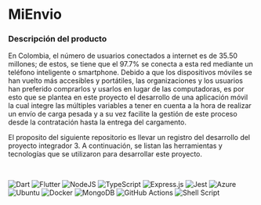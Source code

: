 # MiEnvio

### Descripción del producto

En Colombia, el número de usuarios conectados a internet es de 35.50 millones; de estos, se tiene que el 97.7% se conecta a esta red mediante un teléfono inteligente o smartphone. Debido a que los dispositivos móviles se han vuelto más accesibles y portátiles, las organizaciones y los usuarios han preferido comprarlos y usarlos en lugar de las computadoras, es por esto que se plantea en este proyecto el desarrollo de una aplicación móvil la cual integre las múltiples variables a tener en cuenta a la hora de realizar un envío de carga pesada y a su vez facilite la gestión de este proceso desde la contratación hasta la entrega del cargamento. 

El proposito del siguiente repositorio es llevar un registro del desarrollo del proyecto integrador 3. A continuación, se listan las herramientas y tecnologías que se utilizaron para desarrollar este proyecto.

&nbsp;

![Dart](https://img.shields.io/badge/Dart-0175C2?style=for-the-badge&logo=dart&logoColor=white) ![Flutter](https://img.shields.io/badge/Flutter-02569B?style=for-the-badge&logo=flutter&logoColor=white) ![NodeJS](https://img.shields.io/badge/node.js-6DA55F?style=for-the-badge&logo=node.js&logoColor=white) ![TypeScript](https://img.shields.io/badge/typescript-%23007ACC.svg?style=for-the-badge&logo=typescript&logoColor=white) ![Express.js](https://img.shields.io/badge/express.js-%23404d59.svg?style=for-the-badge&logo=express&logoColor=%2361DAFB) ![Jest](https://img.shields.io/badge/-jest-%23C21325?style=for-the-badge&logo=jest&logoColor=white) ![Azure](https://img.shields.io/badge/azure-%230072C6.svg?style=for-the-badge&logo=microsoftazure&logoColor=white) ![Ubuntu](https://img.shields.io/badge/Ubuntu%20Server-E95420?style=for-the-badge&logo=ubuntu&logoColor=white) ![Docker](https://img.shields.io/badge/docker-%230db7ed.svg?style=for-the-badge&logo=docker&logoColor=white) ![MongoDB](https://img.shields.io/badge/MongoDB-4EA94B?style=for-the-badge&logo=mongodb&logoColor=white) ![GitHub Actions](https://img.shields.io/badge/github%20actions-%232671E5.svg?style=for-the-badge&logo=githubactions&logoColor=white) ![Shell Script](https://img.shields.io/badge/shell_script-%23121011.svg?style=for-the-badge&logo=gnu-bash&logoColor=white)